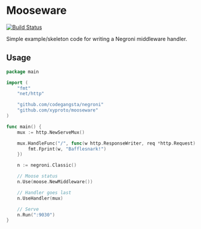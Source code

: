Mooseware
=========

[![Build Status](https://travis-ci.org/xyproto/mooseware.svg?branch=master)](https://travis-ci.org/xyproto/mooseware)

Simple example/skeleton code for writing a Negroni middleware handler.

Usage
-----

~~~ go
package main

import (
	"fmt"
	"net/http"

	"github.com/codegangsta/negroni"
	"github.com/xyproto/mooseware"
)

func main() {
	mux := http.NewServeMux()

	mux.HandleFunc("/", func(w http.ResponseWriter, req *http.Request) {
		fmt.Fprint(w, "Bafflesnark!")
	})

	n := negroni.Classic()

	// Moose status
	n.Use(moose.NewMiddleware())

	// Handler goes last
	n.UseHandler(mux)

	// Serve
	n.Run(":9030")
}
~~~
